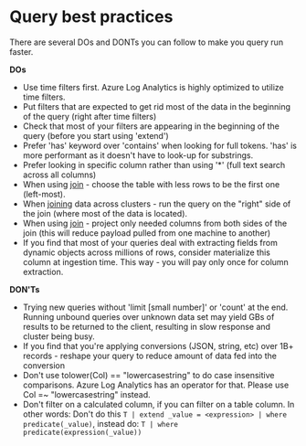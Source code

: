 # Query best practices 

There are several DOs and DONTs you can follow to make you query run faster.

**DOs**

-	Use time filters first. Azure Log Analytics is highly optimized to utilize time filters.
-	Put filters that are expected to get rid most of the data in the beginning of the query (right after time filters)
-	Check that most of your filters are appearing in the beginning of the query (before you start using 'extend') 
-	Prefer 'has' keyword over 'contains' when looking for full tokens. 'has' is more performant as it doesn't have to look-up for substrings.
-	Prefer looking in specific column rather than using '*' (full text search across all columns)
-	When using [join](./query_language_joinoperator.md) - choose the table with less rows to be the first one (left-most). 
-   When [joining](./query_language_joinoperator.md) data across clusters - run the query on the "right" side of the join (where most of the data is located).
-   When using [join](./query_language_joinoperator.md) - project only needed columns from both sides of the join (this will reduce payload pulled from one machine to another)
-   If you find that most of your queries deal with extracting fields from dynamic objects across millions of rows, consider
materialize this column at ingestion time. This way - you will pay only once for column extraction.  

**DON'Ts**

-	Trying new queries without 'limit [small number]' or 'count' at the end. 
    Running unbound queries over unknown data set may yield GBs of results to be returned to the client, resulting in slow response and cluster being busy.
-	If you find that you're applying conversions (JSON, string, etc) over 1B+ records - reshape your query to reduce amount of data fed into the conversion
-	Don't use tolower(Col) == "lowercasestring" to do case insensitive comparisons. Azure Log Analytics has an operator for that. Please use Col =~ "lowercasestring" instead.
-   Don't filter on a calculated column, if you can filter on a table column. In other words: Don't do this `T | extend _value = <expression> | where predicate(_value)`, instead do: `T | where predicate(expression(_value))`
